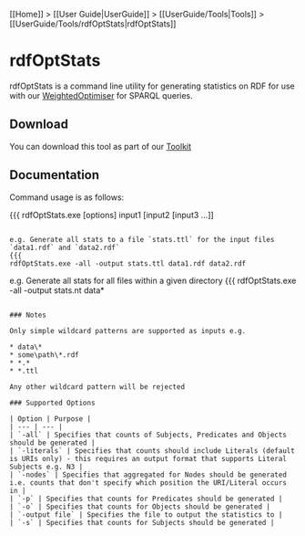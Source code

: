 [[Home]] > [[User Guide|UserGuide]] > [[UserGuide/Tools|Tools]] > [[UserGuide/Tools/rdfOptStats|rdfOptStats]]

# rdfOptStats 

rdfOptStats is a command line utility for generating statistics on RDF for use with our  [WeightedOptimiser](https://dotnetrdf.github.io/api/html/T_VDS_RDF_Query_Optimisation_WeightedOptimiser.htm) for SPARQL queries.

## Download 

You can download this tool as part of our [Toolkit](http://www.dotnetrdf.org?content.asp?pageID=Download%20dotNetRDF%20Toolkit%20for%20Windows)

## Documentation 

Command usage is as follows:

{{{
rdfOptStats.exe [options] input1 [input2 [input3 ...]]
```

e.g. Generate all stats to a file `stats.ttl` for the input files `data1.rdf` and `data2.rdf`
{{{
rdfOptStats.exe -all -output stats.ttl data1.rdf data2.rdf
```

e.g. Generate all stats for all files within a given directory
{{{
rdfOptStats.exe -all -output stats.nt data\*
```

### Notes 

Only simple wildcard patterns are supported as inputs e.g.

* data\*
* some\path\*.rdf
* *.*
* *.ttl

Any other wildcard pattern will be rejected

### Supported Options 

| Option | Purpose |
| --- | --- |
| `-all` | Specifies that counts of Subjects, Predicates and Objects should be generated |
| `-literals` | Specifies that counts should include Literals (default is URIs only) - this requires an output format that supports Literal Subjects e.g. N3 |
| `-nodes` | Specifies that aggregated for Nodes should be generated i.e. counts that don't specify which position the URI/Literal occurs in |
| `-p` | Specifies that counts for Predicates should be generated |
| `-o` | Specifies that counts for Objects should be generated |
| `-output file` | Specifies the file to output the statistics to |
| `-s` | Specifies that counts for Subjects should be generated |